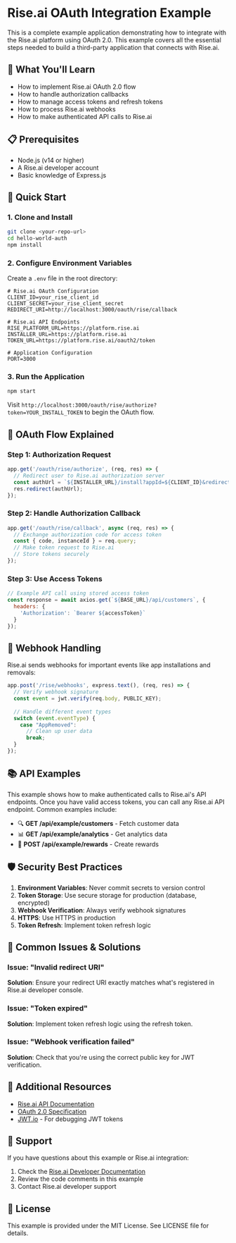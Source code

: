 # Rise.ai OAuth Integration Example

This is a complete example application demonstrating how to integrate with the Rise.ai platform using OAuth 2.0. This example covers all the essential steps needed to build a third-party application that connects with Rise.ai.

## 🎯 What You'll Learn

- How to implement Rise.ai OAuth 2.0 flow
- How to handle authorization callbacks
- How to manage access tokens and refresh tokens
- How to process Rise.ai webhooks
- How to make authenticated API calls to Rise.ai

## 📋 Prerequisites

- Node.js (v14 or higher)
- A Rise.ai developer account
- Basic knowledge of Express.js

## 🚀 Quick Start

### 1. Clone and Install

```bash
git clone <your-repo-url>
cd hello-world-auth
npm install
```

### 2. Configure Environment Variables

Create a `.env` file in the root directory:

```env
# Rise.ai OAuth Configuration
CLIENT_ID=your_rise_client_id
CLIENT_SECRET=your_rise_client_secret
REDIRECT_URI=http://localhost:3000/oauth/rise/callback

# Rise.ai API Endpoints
RISE_PLATFORM_URL=https://platform.rise.ai
INSTALLER_URL=https://platform.rise.ai
TOKEN_URL=https://platform.rise.ai/oauth2/token

# Application Configuration
PORT=3000
```

### 3. Run the Application

```bash
npm start
```

Visit `http://localhost:3000/oauth/rise/authorize?token=YOUR_INSTALL_TOKEN` to begin the OAuth flow.

## 🔄 OAuth Flow Explained

### Step 1: Authorization Request
```javascript
app.get('/oauth/rise/authorize', (req, res) => {
  // Redirect user to Rise.ai authorization server
  const authUrl = `${INSTALLER_URL}/install?appId=${CLIENT_ID}&redirectUrl=${REDIRECT_URI}&token=${token}`;
  res.redirect(authUrl);
});
```

### Step 2: Handle Authorization Callback
```javascript
app.get('/oauth/rise/callback', async (req, res) => {
  // Exchange authorization code for access token
  const { code, instanceId } = req.query;
  // Make token request to Rise.ai
  // Store tokens securely
});
```

### Step 3: Use Access Tokens
```javascript
// Example API call using stored access token
const response = await axios.get(`${BASE_URL}/api/customers`, {
  headers: {
    'Authorization': `Bearer ${accessToken}`
  }
});
```

## 🎣 Webhook Handling

Rise.ai sends webhooks for important events like app installations and removals:

```javascript
app.post('/rise/webhooks', express.text(), (req, res) => {
  // Verify webhook signature
  const event = jwt.verify(req.body, PUBLIC_KEY);
  
  // Handle different event types
  switch (event.eventType) {
    case "AppRemoved":
      // Clean up user data
      break;
  }
});
```

## 📚 API Examples

This example shows how to make authenticated calls to Rise.ai's API endpoints. Once you have valid access tokens, you can call any Rise.ai API endpoint. Common examples include:

- 🔍 **GET /api/example/customers** - Fetch customer data
- 📊 **GET /api/example/analytics** - Get analytics data
- 🎁 **POST /api/example/rewards** - Create rewards

## 🛡️ Security Best Practices

1. **Environment Variables**: Never commit secrets to version control
2. **Token Storage**: Use secure storage for production (database, encrypted)
3. **Webhook Verification**: Always verify webhook signatures
4. **HTTPS**: Use HTTPS in production
5. **Token Refresh**: Implement token refresh logic

## 🚨 Common Issues & Solutions

### Issue: "Invalid redirect URI"
**Solution**: Ensure your redirect URI exactly matches what's registered in Rise.ai developer console.

### Issue: "Token expired"
**Solution**: Implement token refresh logic using the refresh token.

### Issue: "Webhook verification failed"
**Solution**: Check that you're using the correct public key for JWT verification.

## 📖 Additional Resources

- [Rise.ai API Documentation](https://platform.rise.ai/docs)
- [OAuth 2.0 Specification](https://tools.ietf.org/html/rfc6749)
- [JWT.io](https://jwt.io) - For debugging JWT tokens

## 🤝 Support

If you have questions about this example or Rise.ai integration:

1. Check the [Rise.ai Developer Documentation](https://platform.rise.ai/docs)
2. Review the code comments in this example
3. Contact Rise.ai developer support

## 📄 License

This example is provided under the MIT License. See LICENSE file for details. 